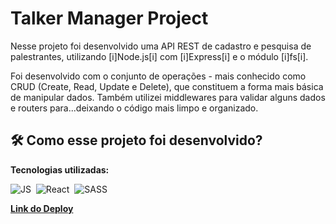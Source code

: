 # Talker Manager Project

Nesse projeto foi desenvolvido uma API REST de cadastro e pesquisa de palestrantes, utilizando [i]Node.js[i] com [i]Express[i] e o módulo [i]fs[i].

Foi desenvolvido com o conjunto de operações - mais conhecido como CRUD (Create, Read, Update e Delete), que constituem a forma mais básica de manipular dados.
Também utilizei middlewares para validar alguns dados e routers para...deixando o código mais limpo e organizado.

## 🛠️ Como esse projeto foi desenvolvido?

**Tecnologias utilizadas:**
<br>

<img src="https://img.shields.io/badge/JavaScript-323330?style=for-the-badge&logo=javascript&logoColor=F7DF1E" title="JavaScript" alt="JS"/>&nbsp;
<img src="https://img.shields.io/badge/React-20232A?style=for-the-badge&logo=react&logoColor=61DAFB" title="React" alt="React"/>&nbsp;
<img src="https://img.shields.io/badge/SASS-hotpink.svg?style=for-the-badge&logo=SASS&logoColor=white" title="SASS" alt="SASS"/>

**[Link do Deploy](https://star-wars-project-sigma.vercel.app/)** 
